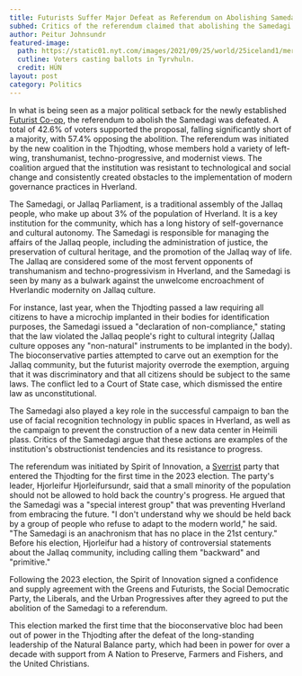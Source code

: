 ```yaml
---
title: Futurists Suffer Major Defeat as Referendum on Abolishing Samedagi Fails
subhed: Critics of the referendum claimed that abolishing the Samedagi in the name of modernization would undermine the cultural and political autonomy of the Jallaq community.
author: Peitur Johnsundr
featured-image: 
  path: https://static01.nyt.com/images/2021/09/25/world/25iceland1/merlin_195288555_5b3b2c64-78ba-4156-9ae3-a73c272499b9-superJumbo.jpg?quality=75&auto=webp
  cutline: Voters casting ballots in Tyrvhuln.
  credit: HÚN
layout: post
category: Politics
---
```


In what is being seen as a major political setback for the newly established [Futurist Co-op](/HUN/about/party/future), the referendum to abolish the Samedagi was defeated. A total of 42.6% of voters supported the proposal, falling significantly short of a majority, with 57.4% opposing the abolition. The referendum was initiated by the new coalition in the Thjodting, whose members hold a variety of left-wing, transhumanist, techno-progressive, and modernist views. The coalition argued that the institution was resistant to technological and social change and consistently created obstacles to the implementation of modern governance practices in Hverland.

The Samedagi, or Jallaq Parliament, is a traditional assembly of the Jallaq people, who make up about 3% of the population of Hverland. It is a key institution for the community, which has a long history of self-governance and cultural autonomy. The Samedagi is responsible for managing the affairs of the Jallaq people, including the administration of justice, the preservation of cultural heritage, and the promotion of the Jallaq way of life. The Jallaq are considered some of the most fervent opponents of transhumanism and techno-progressivism in Hverland, and the Samedagi is seen by many as a bulwark against the unwelcome encroachment of Hverlandic modernity on Jallaq culture.

For instance, last year, when the Thjodting passed a law requiring all citizens to have a microchip implanted in their bodies for identification purposes, the Samedagi issued a "declaration of non-compliance," stating that the law violated the Jallaq people's right to cultural integrity (Jallaq culture opposes any "non-natural" instruments to be implanted in the body). The bioconservative parties attempted to carve out an exemption for the Jallaq community, but the futurist majority overrode the exemption, arguing that it was discriminatory and that all citizens should be subject to the same laws. The conflict led to a Court of State case, which dismissed the entire law as unconstitutional.

The Samedagi also played a key role in the successful campaign to ban the use of facial recognition technology in public spaces in Hverland, as well as the campaign to prevent the construction of a new data center in Heimili plass. Critics of the Samedagi argue that these actions are examples of the institution's obstructionist tendencies and its resistance to progress.

The referendum was initiated by Spirit of Innovation, a [Sverrist](/HUN/about/ideology/sverrism) party that entered the Thjodting for the first time in the 2023 election. The party's leader, Hjorleifur Hjorleifursundr, said that a small minority of the population should not be allowed to hold back the country's progress. He argued that the Samedagi was a "special interest group" that was preventing Hverland from embracing the future. "I don't understand why we should be held back by a group of people who refuse to adapt to the modern world," he said. "The Samedagi is an anachronism that has no place in the 21st century." Before his election, Hjorleifur had a history of controversial statements about the Jallaq community, including calling them "backward" and "primitive."

Following the 2023 election, the Spirit of Innovation signed a confidence and supply agreement with the Greens and Futurists, the Social Democratic Party, the Liberals, and the Urban Progressives after they agreed to put the abolition of the Samedagi to a referendum. 

This election marked the first time that the bioconservative bloc had been out of power in the Thjodting after the defeat of the long-standing leadership of the Natural Balance party, which had been in power for over a decade with support from A Nation to Preserve, Farmers and Fishers, and the United Christians. 

